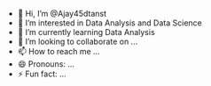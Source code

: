 - 👋 Hi, I’m @Ajay45dtanst
- 👀 I’m interested in Data Analysis and Data Science 
- 🌱 I’m currently learning Data Analysis
- 💞️ I’m looking to collaborate on ...
- 📫 How to reach me ...
- 😄 Pronouns: ...
- ⚡ Fun fact: ...

<!---
Ajay45dtanst/Ajay45dtanst is a ✨ special ✨ repository because its `README.md` (this file) appears on your GitHub profile.
You can click the Preview link to take a look at your changes.
--->
